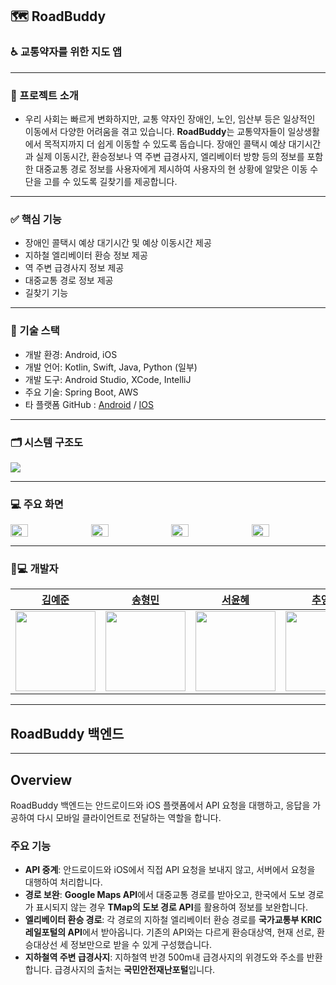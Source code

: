 ## 🗺️ RoadBuddy

### ♿ 교통약자를 위한 지도 앱

---

### 📢 프로젝트 소개
- 우리 사회는 빠르게 변화하지만, 교통 약자인 장애인, 노인, 임산부 등은 일상적인 이동에서 다양한 어려움을 겪고 있습니다. **RoadBuddy**는 교통약자들이 일상생활에서 목적지까지 더 쉽게 이동할 수 있도록 돕습니다. 장애인 콜택시 예상 대기시간과 실제 이동시간, 환승정보나 역 주변 급경사지, 엘리베이터 방향 등의 정보를 포함한 대중교통 경로 정보를 사용자에게 제시하여 사용자의 현 상황에 알맞은 이동 수단을 고를 수 있도록 길찾기를 제공합니다.

---
### ✅ 핵심 기능
- 장애인 콜택시 예상 대기시간 및 예상 이동시간 제공
- 지하철 엘리베이터 환승 정보 제공
- 역 주변 급경사지 정보 제공
- 대중교통 경로 정보 제공
- 길찾기 기능
---

### 🔧 기술 스택
- 개발 환경: Android, iOS
- 개발 언어: Kotlin, Swift, Java, Python (일부)
- 개발 도구: Android Studio, XCode, IntelliJ
- 주요 기술: Spring Boot, AWS
- 타 플랫폼 GitHub : [Android](https://github.com/songhm7/RoadBuddyAndroid) / [IOS](https://github.com/dpwns1234/RoadBuddy-iOS)
---
### 🗂️ 시스템 구조도
![](https://i.postimg.cc/hPvJQVB8/image.png)

---
### 💻 주요 화면

<div style="display: flex; gap: 10px;">
    <img src="https://i.postimg.cc/Y989hCDy/image.png" style="width: 24%;">
    <img src="https://i.postimg.cc/Y0sCzyH6/image.png" style="width: 24%;">
    <img src="https://i.postimg.cc/xTXC1Yvt/image.png" style="width: 24%;">
    <img src="https://i.postimg.cc/fT1b3F5Z/image.png" style="width: 24%;">
</div>

---
### 👩💻 개발자

| [김예준](https://github.com/dpwns1234) | [송형민](https://github.com/songhm7) | [서윤혜](https://github.com/YoonhyeSuh) | [추영광](https://github.com/S-DPR) |
|---|---|---|---|
| <img src="https://avatars.githubusercontent.com/u/52391722?v=4" width="128"> | <img src="https://avatars.githubusercontent.com/u/47211293?s=48&v=4" width="128"> | <img src="https://avatars.githubusercontent.com/u/106311524?s=64&v=4" width="128"> | <img src="https://avatars.githubusercontent.com/u/108619579?v=4" width="128"> |

---

## RoadBuddy 백엔드

---

## Overview

RoadBuddy 백엔드는 안드로이드와 iOS 플랫폼에서 API 요청을 대행하고, 응답을 가공하여 다시 모바일 클라이언트로 전달하는 역할을 합니다.

### 주요 기능
- **API 중계**: 안드로이드와 iOS에서 직접 API 요청을 보내지 않고, 서버에서 요청을 대행하여 처리합니다.
- **경로 보완**: **Google Maps API**에서 대중교통 경로를 받아오고, 한국에서 도보 경로가 표시되지 않는 경우 **TMap의 도보 경로 API**를 활용하여 정보를 보완합니다.
- **엘리베이터 환승 경로**: 각 경로의 지하철 엘리베이터 환승 경로를 **국가교통부 KRIC 레일포털의 API**에서 받아옵니다. 기존의 API와는 다르게 환승대상역, 현재 선로, 환승대상선 세 정보만으로 받을 수 있게 구성했습니다.
- **지하철역 주변 급경사지**: 지하철역 반경 500m내 급경사지의 위경도와 주소를 반환합니다. 급경사지의 출처는 **국민안전재난포털**입니다.
